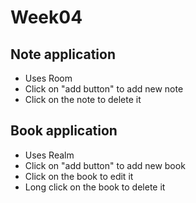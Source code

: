 # Week04
## Note application
- Uses Room
- Click on "add button" to add new note
- Click on the note to delete it
## Book application
- Uses Realm
- Click on "add button" to add new book
- Click on the book to edit it
- Long click on the book to delete it
